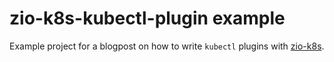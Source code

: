 # zio-k8s-kubectl-plugin example

Example project for a blogpost on how to write `kubectl` plugins with [zio-k8s](https://coralogix.github.io/zio-k8s).

